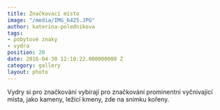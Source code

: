 ```yaml
---
title: Značkovací místo
image: "/media/IMG_6425.JPG"
author: katerina-polednikova
tags:
- pobytové znaky
- vydra
position: 20
date: 2016-04-30 12:10:22.000000000 Z
category: gallery
layout: photo
---
```

Vydry si pro značkování vybírají pro značkování prominentní vyčnívající
místa, jako kameny, ležící kmeny, zde na snímku kořeny.
